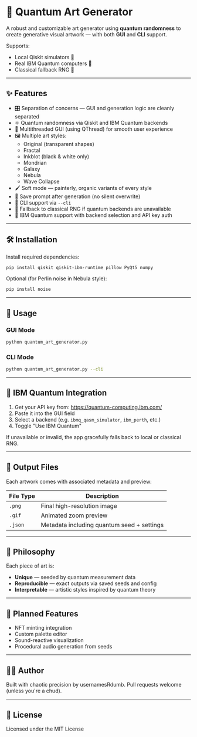 # 🎨 Quantum Art Generator

A robust and customizable art generator using **quantum randomness** to create generative visual artwork — with both **GUI** and **CLI** support.

Supports:
- Local Qiskit simulators 🧪
- Real IBM Quantum computers 🔬
- Classical fallback RNG 🧠

---

## ✨ Features

- 🎛️ Separation of concerns — GUI and generation logic are cleanly separated
- ⚛️ Quantum randomness via Qiskit and IBM Quantum backends
- 🧵 Multithreaded GUI (using QThread) for smooth user experience
- 🖼️ Multiple art styles:
  - Original (transparent shapes)
  - Fractal
  - Inkblot (black & white only)
  - Mondrian
  - Galaxy
  - Nebula
  - Wave Collapse
- 🖌️ Soft mode — painterly, organic variants of every style
- 💾 Save prompt after generation (no silent overwrite)
- 🧰 CLI support via `--cli`
- 🔐 Fallback to classical RNG if quantum backends are unavailable
- 🔑 IBM Quantum support with backend selection and API key auth

---

## 🛠️ Installation

Install required dependencies:

```bash
pip install qiskit qiskit-ibm-runtime pillow PyQt5 numpy
```

Optional (for Perlin noise in Nebula style):

```bash
pip install noise
```

---

## 🚀 Usage

### GUI Mode

```bash
python quantum_art_generator.py
```

### CLI Mode

```bash
python quantum_art_generator.py --cli
```

---

## 🔗 IBM Quantum Integration

1. Get your API key from: https://quantum-computing.ibm.com/
2. Paste it into the GUI field
3. Select a backend (e.g. `ibmq_qasm_simulator`, `ibm_perth`, etc.)
4. Toggle "Use IBM Quantum"

If unavailable or invalid, the app gracefully falls back to local or classical RNG.

---

## 📁 Output Files

Each artwork comes with associated metadata and preview:

| File Type | Description                                |
|-----------|--------------------------------------------|
| `.png`    | Final high-resolution image                |
| `.gif`    | Animated zoom preview                      |
| `.json`   | Metadata including quantum seed + settings |

---

## 🧠 Philosophy

Each piece of art is:

- **Unique** — seeded by quantum measurement data
- **Reproducible** — exact outputs via saved seeds and config
- **Interpretable** — artistic styles inspired by quantum theory

---

## 🔮 Planned Features

- NFT minting integration
- Custom palette editor
- Sound-reactive visualization
- Procedural audio generation from seeds

---

## 👨‍💻 Author

Built with chaotic precision by usernamesRdumb.
Pull requests welcome (unless you're a chud).

---

## 📄 License

Licensed under the MIT License
